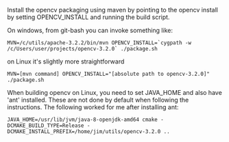 
Install the opencv packaging using maven by pointing to the opencv install by setting OPENCV_INSTALL and running the build script.

On windows, from git-bash you can invoke something like:

```MVN=/c/utils/apache-3.2.2/bin/mvn OPENCV_INSTALL=`cygpath -w /c/Users/user/projects/opencv-3.2.0` ./package.sh```

on Linux it's slightly more straightforward

```MVN=[mvn command] OPENCV_INSTALL="[absolute path to opencv-3.2.0]" ./package.sh```

When building opencv on Linux, you need to set JAVA_HOME and also have 'ant' installed. These are not done by default when following the instructions. The following worked for me after installing ant:

```JAVA_HOME=/usr/lib/jvm/java-8-openjdk-amd64 cmake -DCMAKE_BUILD_TYPE=Release -DCMAKE_INSTALL_PREFIX=/home/jim/utils/opencv-3.2.0 ..```
